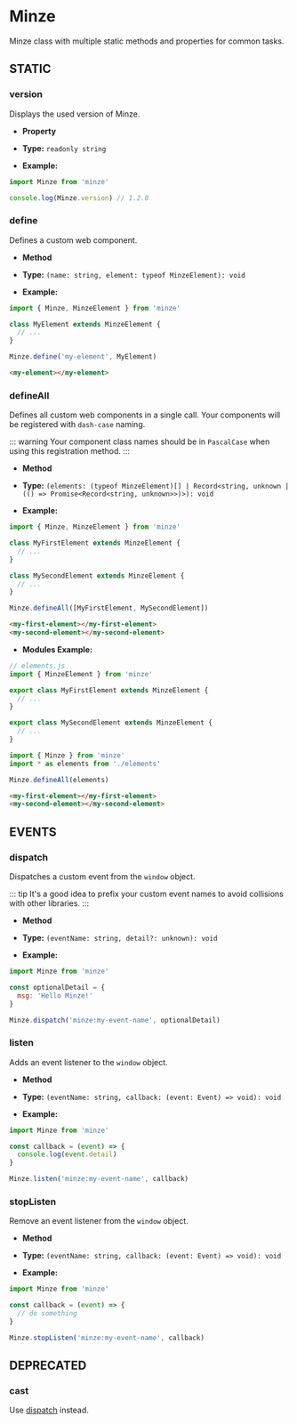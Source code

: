 # Minze

Minze class with multiple static methods and properties for common tasks.

## STATIC

### version <Badge type="tip" text="^1.0.0" />

Displays the used version of Minze.

- **Property**

- **Type:** `readonly string`

- **Example:**

```js
import Minze from 'minze'

console.log(Minze.version) // 1.2.0
```

### define <Badge type="tip" text="^1.0.0" />

Defines a custom web component.

- **Method**

- **Type:** `(name: string, element: typeof MinzeElement): void`

- **Example:**

```js
import { Minze, MinzeElement } from 'minze'

class MyElement extends MinzeElement {
  // ...
}

Minze.define('my-element', MyElement)
```

```html
<my-element></my-element>
```

### defineAll <Badge type="tip" text="^1.0.0" />

Defines all custom web components in a single call. Your components will be registered with `dash-case` naming.

::: warning
Your component class names should be in `PascalCase` when using this registration method.
:::

- **Method**

- **Type:** `(elements: (typeof MinzeElement)[] | Record<string, unknown | (() => Promise<Record<string, unknown>>)>): void`

- **Example:**

```js
import { Minze, MinzeElement } from 'minze'

class MyFirstElement extends MinzeElement {
  // ...
}

class MySecondElement extends MinzeElement {
  // ...
}

Minze.defineAll([MyFirstElement, MySecondElement])
```

<!-- prettier-ignore-start -->
```html
<my-first-element></my-first-element>
<my-second-element></my-second-element>
```
<!-- prettier-ignore-end -->

- **Modules Example:**

```js
// elements.js
import { MinzeElement } from 'minze'

export class MyFirstElement extends MinzeElement {
  // ...
}

export class MySecondElement extends MinzeElement {
  // ...
}
```

```js
import { Minze } from 'minze'
import * as elements from './elements'

Minze.defineAll(elements)
```

<!-- prettier-ignore-start -->
```html
<my-first-element></my-first-element>
<my-second-element></my-second-element>
```
<!-- prettier-ignore-end -->

## EVENTS

### dispatch <Badge type="tip" text="^1.3.2" />

Dispatches a custom event from the `window` object.

::: tip
It's a good idea to prefix your custom event names to avoid collisions with other libraries.
:::

- **Method**

- **Type:** `(eventName: string, detail?: unknown): void`

- **Example:**

```js
import Minze from 'minze'

const optionalDetail = {
  msg: 'Hello Minze!'
}

Minze.dispatch('minze:my-event-name', optionalDetail)
```

### listen <Badge type="tip" text="^1.0.0" />

Adds an event listener to the `window` object.

- **Method**

- **Type:** `(eventName: string, callback: (event: Event) => void): void`

- **Example:**

```js
import Minze from 'minze'

const callback = (event) => {
  console.log(event.detail)
}

Minze.listen('minze:my-event-name', callback)
```

### stopListen <Badge type="tip" text="^1.0.0" />

Remove an event listener from the `window` object.

- **Method**

- **Type:** `(eventName: string, callback: (event: Event) => void): void`

- **Example:**

```js
import Minze from 'minze'

const callback = (event) => {
  // do something
}

Minze.stopListen('minze:my-event-name', callback)
```

## DEPRECATED

### cast <Badge type="warning" text="deprecated" />

Use [dispatch](/api/minze#dispatch) instead.
